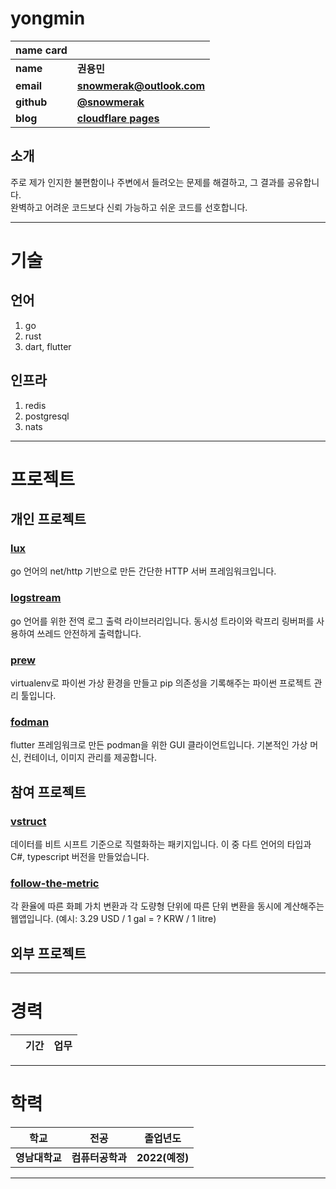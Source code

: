 # yongmin

| **name card** ||
|---|---|
| **name** | **권용민** |
| **email** | **snowmerak@outlook.com** |
| **github** | [**@snowmerak**](https://github.com/snowmerak) |
| **blog** | [**cloudflare pages**](https://snowmerak.pages.dev) |

## 소개

주로 제가 인지한 불편함이나 주변에서 들려오는 문제를 해결하고, 그 결과를 공유합니다.  
완벽하고 어려운 코드보다 신뢰 가능하고 쉬운 코드를 선호합니다.

---

# 기술

## 언어

1. go
2. rust
3. dart, flutter

## 인프라

1. redis
2. postgresql
3. nats

---

# 프로젝트

## 개인 프로젝트

### [lux](https://github.com/snowmerak/lux)

go 언어의 net/http 기반으로 만든 간단한 HTTP 서버 프레임워크입니다.

### [logstream](https://github.com/diy-cloud/logstream)

go 언어를 위한 전역 로그 출력 라이브러리입니다. 동시성 트라이와 락프리 링버퍼를 사용하여 쓰레드 안전하게 출력합니다.

### [prew](https://github.com/snowmerak/prew)

virtualenv로 파이썬 가상 환경을 만들고 pip 의존성을 기록해주는 파이썬 프로젝트 관리 툴입니다.

### [fodman](https://github.com/snowmerak/fodman)

flutter 프레임워크로 만든 podman을 위한 GUI 클라이언트입니다. 기본적인 가상 머신, 컨테이너, 이미지 관리를 제공합니다.

## 참여 프로젝트

### [vstruct](https://github.com/lemon-mint/vstruct)

데이터를 비트 시프트 기준으로 직렬화하는 패키지입니다. 이 중 다트 언어의 타입과 C#, typescript 버전을 만들었습니다.

### [follow-the-metric](https://github.com/codingpot/follow-the-metric)

각 환율에 따른 화폐 가치 변환과 각 도량형 단위에 따른 단위 변환을 동시에 계산해주는 웹앱입니다. (예시: 3.29 USD / 1 gal = ? KRW / 1 litre)

## 외부 프로젝트

---

# 경력

||기간|업무|
|---|---|---|

---

# 학력

| **학교** | **전공** | **졸업년도** |
|---|---|---|
| **영남대학교** | **컴퓨터공학과** | **2022(예정)** |

---
